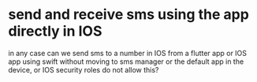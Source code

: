 
# send and receive sms using the app directly in IOS

in any case can we send sms to a number in IOS from a flutter app or IOS app using swift without moving to sms manager or the default app in the device, or IOS security roles do not allow this?

        